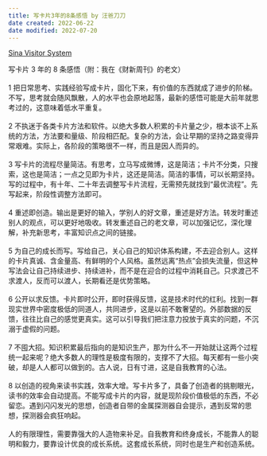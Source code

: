 ```yaml
---
title: 写卡片3年的8条感悟 by 汪爸刀刀
date created: 2022-06-22
date modified: 2022-07-20
---
```


[Sina Visitor System](https://weibo.com/1656667652/KvdESpS7p?from=page_1005051656667652_profile&wvr=6&mod=weibotime&type=comment#_rnd1630046541357)

写卡片 3 年的 8 条感悟（附：我在《财新周刊》的老文）  
   
1 把日常思考、实践经验写成卡片，固化下来，有价值的东西就成了进步的阶梯。不写，思考就会随风飘散，人的水平也会原地起落，最新的感悟可能是大前年就思考过的，这意味着低水平重复。  
   
2 不执迷于各类卡片方法和软件。以绝大多数人积累的卡片量之少，根本谈不上系统的方法，方法要和量级、阶段相匹配。复杂的方法，会让早期的坚持之路变得异常艰难。实际上，各阶段的策略很不一样，而且是因人而异的。  
   
3 写卡片的流程尽量简洁。有思考，立马写成微博，这是简洁；卡片不分类，只搜索，这也是简洁；一点之见即为卡片，这还是简洁。简洁的事情，可以长期坚持。写的过程中，有十年、二十年去调整写卡片流程，无需预先就找到“最优流程”。先写起来，阶段性调整方法即可。  
   
4 重述即创造。输出是更好的输入，学别人的好文章，重述是好方法。转发时重述别人的观点，可以更好地吸收。转发重述自己的老文章，可以加强记忆，深化理解，补充新思考，丰富知识点之间的链接。  
   
5 为自己的成长而写。写给自己，关心自己的知识体系构建，不去迎合别人。这样的卡片真诚、含金量高、有鲜明的个人风格。虽然远离“热点”会损失流量，但这种写法会让自己持续进步、持续进补，而不是在迎合的过程中消耗自己。只求渡己不求渡人，反而可以渡人，长期看还是优势策略。  
   
6 公开以求反馈。卡片即时公开，即时获得反馈，这是技术时代的红利。找到一群现实世界中密度极低的同道人，共同进步，这是以前不敢奢望的。外部数据的反馈，往往比自己的感觉更真实。这可以引导我们把注意力投放于真实的问题，不沉溺于虚假的问题。  
   
7 不囤大招。知识积累最后指向的是知识生产，那为什么不一开始就让这两个过程统一起来呢？绝大多数人的理性是极度有限的，支撑不了大招。每天都有一些小突破，却是人人都可以做到的。古人说，日有寸进，这是自我教育的心法。  
   
8 以创造的视角来读书实践，效率大增。写卡片多了，具备了创造者的挑剔眼光，读书的效率会自动提高。不能写成卡片的内容，就是现阶段价值极低的东西，不必留恋。遇到闪闪发光的思想，创造者自带的金属探测器自会提示，遇到反常的思想，探测器会疯狂响起。  
   
人的有限理性，需要靠强大的人造物来补足。自我教育和终身成长，不能靠人的聪明和毅力，要靠设计优良的成长系统。这套成长系统，同时也是生产和创造系统。
